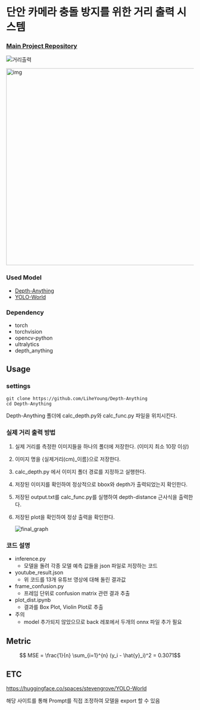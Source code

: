 # 단안 카메라 충돌 방지를 위한 거리 출력 시스템

### [Main Project Repository](https://github.com/boostcampaitech6/level2-3-cv-finalproject-cv-12)



![거리출력](https://github.com/12-CV/model/assets/90448406/e385be39-ed12-45ba-b011-af73849c72ef)

<img src="https://github.com/12-CV/model/assets/90448406/ac8bb055-fcfb-481b-ad21-4314c14affd7" alt="img" style="width:530px;">


### Used Model 
- [Depth-Anything](https://github.com/LiheYoung/Depth-Anything)
- [YOLO-World](https://github.com/AILab-CVC/YOLO-World)


### Dependency
- torch
- torchvision
- opencv-python
- ultralytics
- depth_anything


## Usage
### settings
```
git clone https://github.com/LiheYoung/Depth-Anything
cd Depth-Anything
```
Depth-Anything 폴더에 calc_depth.py와 calc_func.py 파일을 위치시킨다.

### 실제 거리 출력 방법

1. 실제 거리를 측정한 이미지들을 하나의 폴더에 저장한다. (이미지 최소 10장 이상)
2. 이미지 명을 {실제거리(cm)_이름}으로 저장한다. 
3. calc_depth.py 에서 이미지 폴더 경로를 지정하고 실행한다.
4. 저장된 이미지를 확인하여 정상적으로 bbox와 depth가 출력되었는지 확인한다.
5. 저장된 output.txt를 calc_func.py를 실행하여 depth-distance 근사식을 출력한다.
6. 저장된 plot을 확인하여 정상 출력을 확인한다.

   ![final_graph](https://github.com/12-CV/model/assets/90448406/86e7a607-542b-4c17-9d81-fc25edcb1a18)

### 코드 설명

- inference.py
   - 모델을 돌려 각종 모델 예측 값들을 json 파일로 저장하는 코드
- youtube_result.json
   - 위 코드를 13개 유튜브 영상에 대해 돌린 결과값
- frame_confusion.py
   - 프레임 단위로 confusion matrix 관련 결과 추출
- plot_dist.ipynb
   - 결과를 Box Plot, Violin Plot로 추출
- 주의
   - model 추가되지 않았으므로 back 레포에서 두개의 onnx 파일 추가 필요

## Metric
$$ MSE = \frac{1}{n} \sum_{i=1}^{n} (y_i - \hat{y}_i)^2 = 0.3071$$

## ETC
https://huggingface.co/spaces/stevengrove/YOLO-World

해당 사이트를 통해 Prompt를 직접 조정하여 모델을 export 할 수 있음

